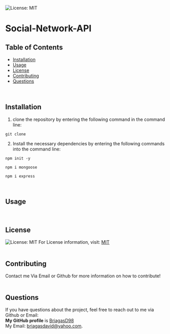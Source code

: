 ![License: MIT](https://img.shields.io/badge/License-MIT-yellow.svg) <br/>

# Social-Network-API


## Table of Contents
  * [Installation](#Installation)
  * [Usage](#Usage)
  * [License](#License)
  * [Contributing](#Contributing)
  * [Questions](#Questions)
  <br/>
  
  ## Installation
  1) clone the repository by entering the following command in the command line: <br/> 
  ```
  git clone 
  ```
  2) Install the necessary dependencies by entering the following commands into the command line: <br/>
  ```
  npm init -y
  ```
  ```
  npm i mongoose
  ```
  ```
  npm i express
  ```
  <br/>
  
  ## Usage
  
  <br/>

  ## License
  ![License: MIT](https://img.shields.io/badge/License-MIT-yellow.svg)
  For License information, visit:
  [MIT](https://opensource.org/licenses/MIT)
  <br/>
  <br/>
  ## Contributing
  Contact me Via Email or Github for more information on how to contribute!
  <br/>
  <br/>
  
  ## Questions  
  If you have questions about the project, feel free to reach out to me via Github or Email:
  <br/>
  **My GitHub profile** is [BriagasD98](https://github.com/BriagasD98)
  <br/>
  My Email: [briagasdavid@yahoo.com](mailto:briagasdavid@yahoo.com).
